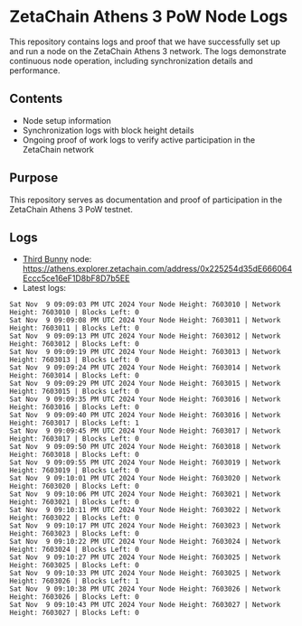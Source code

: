 # ZetaChain Athens 3 PoW Node Logs
This repository contains logs and proof that we have successfully set up and run a node on the ZetaChain Athens 3 network. The logs demonstrate continuous node operation, including synchronization details and performance.

## Contents
- Node setup information
- Synchronization logs with block height details
- Ongoing proof of work logs to verify active participation in the ZetaChain network

## Purpose
This repository serves as documentation and proof of participation in the ZetaChain Athens 3 PoW testnet.

## Logs

- [Third Bunny](https://thirdbunny.xyz/) node: https://athens.explorer.zetachain.com/address/0x225254d35dE666064Eccc5ce16eF1D8bF8D7b5EE
- Latest logs:
```
Sat Nov  9 09:09:03 PM UTC 2024 Your Node Height: 7603010 | Network Height: 7603010 | Blocks Left: 0
Sat Nov  9 09:09:08 PM UTC 2024 Your Node Height: 7603011 | Network Height: 7603011 | Blocks Left: 0
Sat Nov  9 09:09:13 PM UTC 2024 Your Node Height: 7603012 | Network Height: 7603012 | Blocks Left: 0
Sat Nov  9 09:09:19 PM UTC 2024 Your Node Height: 7603013 | Network Height: 7603013 | Blocks Left: 0
Sat Nov  9 09:09:24 PM UTC 2024 Your Node Height: 7603014 | Network Height: 7603014 | Blocks Left: 0
Sat Nov  9 09:09:29 PM UTC 2024 Your Node Height: 7603015 | Network Height: 7603015 | Blocks Left: 0
Sat Nov  9 09:09:35 PM UTC 2024 Your Node Height: 7603016 | Network Height: 7603016 | Blocks Left: 0
Sat Nov  9 09:09:40 PM UTC 2024 Your Node Height: 7603016 | Network Height: 7603017 | Blocks Left: 1
Sat Nov  9 09:09:45 PM UTC 2024 Your Node Height: 7603017 | Network Height: 7603017 | Blocks Left: 0
Sat Nov  9 09:09:50 PM UTC 2024 Your Node Height: 7603018 | Network Height: 7603018 | Blocks Left: 0
Sat Nov  9 09:09:55 PM UTC 2024 Your Node Height: 7603019 | Network Height: 7603019 | Blocks Left: 0
Sat Nov  9 09:10:01 PM UTC 2024 Your Node Height: 7603020 | Network Height: 7603020 | Blocks Left: 0
Sat Nov  9 09:10:06 PM UTC 2024 Your Node Height: 7603021 | Network Height: 7603021 | Blocks Left: 0
Sat Nov  9 09:10:11 PM UTC 2024 Your Node Height: 7603022 | Network Height: 7603022 | Blocks Left: 0
Sat Nov  9 09:10:17 PM UTC 2024 Your Node Height: 7603023 | Network Height: 7603023 | Blocks Left: 0
Sat Nov  9 09:10:22 PM UTC 2024 Your Node Height: 7603024 | Network Height: 7603024 | Blocks Left: 0
Sat Nov  9 09:10:27 PM UTC 2024 Your Node Height: 7603025 | Network Height: 7603025 | Blocks Left: 0
Sat Nov  9 09:10:33 PM UTC 2024 Your Node Height: 7603025 | Network Height: 7603026 | Blocks Left: 1
Sat Nov  9 09:10:38 PM UTC 2024 Your Node Height: 7603026 | Network Height: 7603026 | Blocks Left: 0
Sat Nov  9 09:10:43 PM UTC 2024 Your Node Height: 7603027 | Network Height: 7603027 | Blocks Left: 0
```
